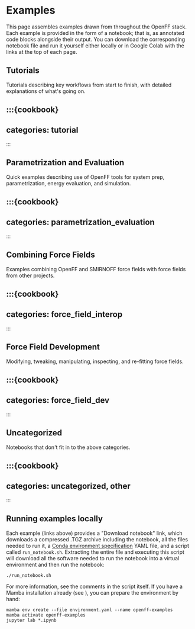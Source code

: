 # Examples

This page assembles examples drawn from throughout the OpenFF stack. Each example is provided in the form of a notebook; that is, as annotated code blocks alongside their output. You can download the corresponding notebook file and run it yourself either locally or in Google Colab with the links at the top of each page.

## Tutorials

Tutorials describing key workflows from start to finish, with detailed explanations of what's going on.

:::{cookbook}
---
categories: tutorial
---
:::

## Parametrization and Evaluation

Quick examples describing use of OpenFF tools for system prep, parametrization, energy evaluation, and simulation.

:::{cookbook}
---
categories: parametrization_evaluation
---
:::

## Combining Force Fields

Examples combining OpenFF and SMIRNOFF force fields with force fields from other projects.

:::{cookbook}
---
categories: force_field_interop
---
:::

## Force Field Development

Modifying, tweaking, manipulating, inspecting, and re-fitting force fields.

:::{cookbook}
---
categories: force_field_dev
---
:::

## Uncategorized

Notebooks that don't fit in to the above categories.

:::{cookbook}
---
categories: uncategorized, other
---
:::

## Running examples locally

Each example (links above) provides a "Download notebook" link, which downloads a compressed .TGZ archive including the notebook, all the files needed to run it, a [Conda environment specification] YAML file, and a script called `run_notebook.sh`. Extracting the entire file and executing this script will download all the software needed to run the notebook into a virtual environment and then run the notebook:

```shell
./run_notebook.sh
```

For more information, see the comments in the script itself. If you have a Mamba installation already (see [](install)), you can prepare the environment by hand:

```shell
mamba env create --file environment.yaml --name openff-examples
mamba activate openff-examples
jupyter lab *.ipynb
```

[Conda environment specification]: managing_environments
